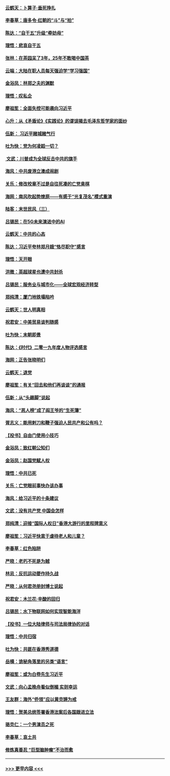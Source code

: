 #### [云鹤天：卜算子‧垂死挣扎](../pages/nsc993/n11739956.md?t=12231644) 
#### [李春草：唐多令‧红朝的“斗”与“拍”](../pages/nsc993/n11739830.md?t=12231644) 
#### [陈达：“自干五”升级“牵妨母”](../pages/nsc993/n11739724.md?t=12231644) 
#### [理悟：悲哀自干五](../pages/nsc993/n11739547.md?t=12231644) 
#### [张林：在茶园呆了3年，25年不敢喝中国茶](../pages/nsc993/n11739240.md?t=12231644) 
#### [云端：大陆在职人员每天强迫学“学习强国”](../pages/nsc993/n11738735.md?t=12231644) 
#### [金浴凤：林郑之夫的渊默](../pages/nsc993/n11737735.md?t=12231644) 
#### [理悟：叹私企](../pages/nsc993/n11737715.md?t=12231644) 
#### [廖祖笙：全面失控可能袭向习近平](../pages/nsc993/n11737704.md?t=12231644) 
#### [心升：从《矛盾论》《实践论》的谬误揭去毛泽东哲学家的面纱](../pages/nsc993/n11736962.md?t=12231644) 
#### [伍新： 习近平赌城赌气行](../pages/nsc993/n11736929.md?t=12231644) 
#### [吐为快：党为何凌蹈一切？](../pages/nsc993/n11736915.md?t=12231644) 
#### [ 文武：川普成为全球反击中共的旗手](../pages/nsc993/n11736882.md?t=12231644) 
#### [海风：中共废港立澳成闹剧](../pages/nsc993/n11735857.md?t=12231644) 
#### [关乐：修改校章不过是自往死凑的亡党臭棋](../pages/nsc993/n11735097.md?t=12231644) 
#### [海网：南风吹起势燎原——有感于“光复茂名”模式重演](../pages/nsc993/n11732308.md?t=12231644) 
#### [陆客：末世民风（三）](../pages/nsc993/n11732211.md?t=12231644) 
#### [吕锡民：在5G未来演进中的AI](../pages/nsc993/n11730010.md?t=12231644) 
#### [云鹤天：中共的心态](../pages/nsc993/n11729906.md?t=12231644) 
#### [陈达：习近平夸林郑月娥“恪尽职守”感言](../pages/nsc993/n11729881.md?t=12231644) 
#### [理悟：天开眼](../pages/nsc993/n11729699.md?t=12231644) 
#### [洪微：英超球星也遭中共封杀](../pages/nsc993/n11727243.md?t=12231644) 
#### [吕锡民：服务业与城市化——全球宏观经济转型](../pages/nsc993/n11725845.md?t=12231644) 
#### [郑纯清：厦门地铁塌陷吟](../pages/nsc993/n11725813.md?t=12231644) 
#### [云鹤天：世人明真相](../pages/nsc993/n11725621.md?t=12231644) 
#### [祝君安：中美贸易谈判随感](../pages/nsc993/n11725609.md?t=12231644) 
#### [吐为快：末朝即景](../pages/nsc993/n11723365.md?t=12231644) 
#### [陈达：《时代》二零一九年度人物评选感言](../pages/nsc993/n11723337.md?t=12231644) 
#### [海网：正告张晓明们](../pages/nsc993/n11723228.md?t=12231644) 
#### [云鹤天：退党](../pages/nsc993/n11723056.md?t=12231644) 
#### [廖祖笙：有关“回去和他们再谈谈”的通报](../pages/nsc993/n11722442.md?t=12231644) 
#### [伍新：从“头踢脚”说起](../pages/nsc993/n11722429.md?t=12231644) 
#### [海风：“恶人榜”成了阎王爷的“生死簿”](../pages/nsc993/n11722272.md?t=12231644) 
#### [胥志义：能用剌刀和鞭子强迫人民共产和公有吗？](../pages/nsc993/n11720569.md?t=12231644) 
#### [【投书】自由门使用小技巧](../pages/nsc993/n11720180.md?t=12231644) 
#### [金浴凤：致红朝公知们](../pages/nsc993/n11720563.md?t=12231644) 
#### [金浴凤：赵国党赋人权](../pages/nsc993/n11720533.md?t=12231644) 
#### [理悟：中共已死](../pages/nsc993/n11720233.md?t=12231644) 
#### [关乐：亡党眼前事快办该办事](../pages/nsc993/n11719160.md?t=12231644) 
#### [海风：给习近平的十条建议](../pages/nsc993/n11717616.md?t=12231644) 
#### [文武：没有共产党 中国会怎样](../pages/nsc993/n11717584.md?t=12231644) 
#### [郑纯清：迎接“国际人权日”香港大游行的里程牌意义](../pages/nsc993/n11717417.md?t=12231644) 
#### [廖祖笙：习近平快意于虐待老人和儿童？](../pages/nsc993/n11715313.md?t=12231644) 
#### [李春草：红色陷阱](../pages/nsc993/n11715029.md?t=12231644) 
#### [严晓：老朽不死是为贼](../pages/nsc993/n11712910.md?t=12231644) 
#### [林忌：反抗运动要作持久战](../pages/nsc993/n11712623.md?t=12231644) 
#### [严晓：从何君尧册封博士说起](../pages/nsc993/n11712465.md?t=12231644) 
#### [祝君安：木兰花·辛酸的回归](../pages/nsc993/n11712381.md?t=12231644) 
#### [吕锡民：水下物联网如何实现智能海洋](../pages/nsc993/n11711158.md?t=12231644) 
#### [【投书】一位大陆律师与司法局律协的对话](../pages/nsc993/n11709675.md?t=12231644) 
#### [理悟：中共归宿](../pages/nsc993/n11710059.md?t=12231644) 
#### [吐为快：共匪在香港秀道德](../pages/nsc993/n11709979.md?t=12231644) 
#### [岳横：诡秘角落里的另类“语言”](../pages/nsc993/n11709792.md?t=12231644) 
#### [廖祖笙：或为白卷先生习近平](../pages/nsc993/n11708330.md?t=12231644) 
#### [文武：向心孟晚舟看似倒楣 实则幸运](../pages/nsc993/n11708236.md?t=12231644) 
#### [王友群：海外“侨领”应以黄克锵为戒](../pages/nsc993/n11706176.md?t=12231644) 
#### [理悟：贺美总统签署香港法案后各国跟进立法](../pages/nsc993/n11706853.md?t=12231644) 
#### [骆克仁：一个男演员之死](../pages/nsc993/n11706677.md?t=12231644) 
#### [李春草：哀土共](../pages/nsc993/n11706255.md?t=12231644) 
#### [修炼真善忍 “巨型脑肿瘤”不治而愈](../pages/nsc993/n11705340.md?t=12231644) 

----
#### [ >>> 更早内容 <<< ](../indexes/nsc993-earlier.md)
